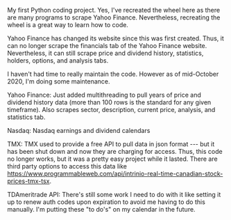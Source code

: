 My first Python coding project. Yes, I've recreated the wheel here as there are many programs to scrape Yahoo Finance. Nevertheless, recreating the wheel is a great way to learn how to code.

Yahoo Finance has changed its website since this was first created. Thus, it can no longer scrape the financials tab of the Yahoo Finance website. Nevertheless, it can still scrape price and dividend history, statistics, holders, options, and analysis tabs. 

I haven't had time to really maintain the code. However as of mid-October 2020, I'm doing some maintenance. 
 
Yahoo Finance: Just added multithreading to pull years of price and dividend history data (more than 100 rows is the standard for any given timeframe). Also scrapes sector, description, current price, analysis, and statistics tab. 

Nasdaq: Nasdaq earnings and dividend calendars

TMX: TMX used to provide a free API to pull data in json format --- but it has been shut down and now they are charging for access. Thus, this code no longer works, but it was a pretty easy project while it lasted. There are third party options to access this data like https://www.programmableweb.com/api/intrinio-real-time-canadian-stock-prices-tmx-tsx.

TDAmeritrade API: There's still some work I need to do with it like setting it up to renew auth codes upon expiration to avoid me having to do this manually. I'm putting these "to do's" on my calendar in the future.
